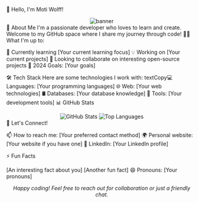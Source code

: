 👋 Hello, I'm Moti Wolff!
<div align="center">
  <img src="/api/placeholder/800/200" alt="banner">
</div>
🚀 About Me
I'm a passionate developer who loves to learn and create. Welcome to my GitHub space where I share my journey through code!
👨‍💻 What I'm up to:

🌱 Currently learning [Your current learning focus]
💡 Working on [Your current projects]
👯 Looking to collaborate on interesting open-source projects
🎯 2024 Goals: [Your goals]

🛠️ Tech Stack
Here are some technologies I work with:
textCopy💻 Languages:     [Your programming languages]
🌐 Web:           [Your web technologies]
🛢️ Databases:     [Your database knowledge]
🔧 Tools:         [Your development tools]
📊 GitHub Stats
<div align="center">
  <img src="/api/placeholder/495/200" alt="GitHub Stats">
  <img src="/api/placeholder/495/200" alt="Top Languages">
</div>
🤝 Let's Connect!

📫 How to reach me: [Your preferred contact method]
🌍 Personal website: [Your website if you have one]
💼 LinkedIn: [Your LinkedIn profile]

⚡ Fun Facts

[An interesting fact about you]
[Another fun fact]
😄 Pronouns: [Your pronouns]


<div align="center">
  <i>Happy coding! Feel free to reach out for collaboration or just a friendly chat.</i>
</div>
